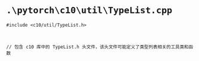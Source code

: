 # `.\pytorch\c10\util\TypeList.cpp`

```
#include <c10/util/TypeList.h>



// 包含 c10 库中的 TypeList.h 头文件，该头文件可能定义了类型列表相关的工具类和函数
```